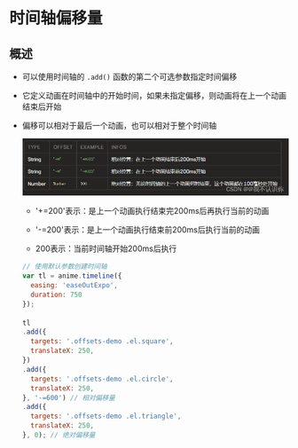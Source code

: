 # 时间轴偏移量

## 概述

+ 可以使用时间轴的 `.add()` 函数的第二个可选参数指定时间偏移
+ 它定义动画在时间轴中的开始时间，如果未指定偏移，则动画将在上一个动画结束后开始
+ 偏移可以相对于最后一个动画，也可以相对于整个时间轴

  ![alt text](images/时间轴偏移量.png)

  + '+=200'表示：是上一个动画执行结束完200ms后再执行当前的动画

  + '-=200'表示：是上一个动画执行结束前200ms后执行当前的动画

  + 200表示：当前时间轴开始200ms后执行

  ```js
  // 使用默认参数创建时间轴
  var tl = anime.timeline({
    easing: 'easeOutExpo',
    duration: 750
  });

  tl
  .add({
    targets: '.offsets-demo .el.square',
    translateX: 250,
  })
  .add({
    targets: '.offsets-demo .el.circle',
    translateX: 250,
  }, '-=600') // 相对偏移量
  .add({
    targets: '.offsets-demo .el.triangle',
    translateX: 250,
  }, 0); // 绝对偏移量
  ```
